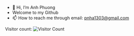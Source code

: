 - 👋 Hi, I’m Anh Phuong
- Welcome to my Github 
- 📫 How to reach me through email: pnha1303@gmail.com

Visitor count:
![Visitor Count](https://profile-counter.glitch.me/phu0n9/count.svg)

<!---
phu0n9/phu0n9 is a ✨ special ✨ repository because its `README.md` (this file) appears on your GitHub profile.
You can click the Preview link to take a look at your changes.
--->

